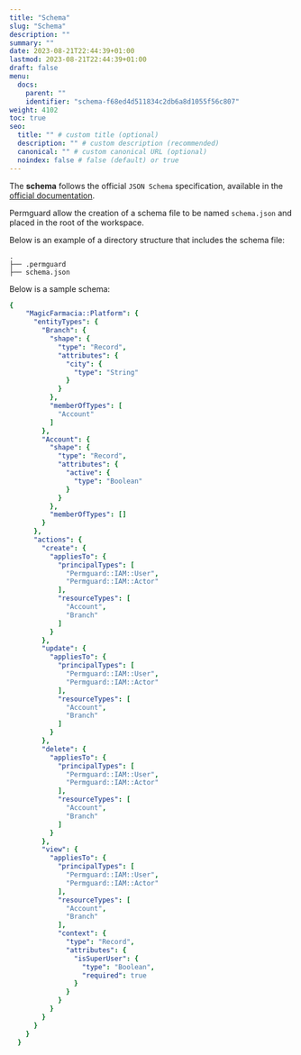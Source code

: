 ```yaml
---
title: "Schema"
slug: "Schema"
description: ""
summary: ""
date: 2023-08-21T22:44:39+01:00
lastmod: 2023-08-21T22:44:39+01:00
draft: false
menu:
  docs:
    parent: ""
    identifier: "schema-f68ed4d511834c2db6a8d1055f56c807"
weight: 4102
toc: true
seo:
  title: "" # custom title (optional)
  description: "" # custom description (recommended)
  canonical: "" # custom canonical URL (optional)
  noindex: false # false (default) or true
---
```

The **schema** follows the official `JSON Schema` specification, available in the <a href="https://docs.cedarpolicy.com/schema/json-schema.html" target="_blank" rel="noopener noreferrer">official documentation</a>.

Permguard allow the creation of a schema file to be named `schema.json` and placed in the root of the workspace.

Below is an example of a directory structure that includes the schema file:

```plaintext
.
├── .permguard
├── schema.json
```

Below is a sample schema:

```yaml
{
    "MagicFarmacia::Platform": {
      "entityTypes": {
        "Branch": {
          "shape": {
            "type": "Record",
            "attributes": {
              "city": {
                "type": "String"
              }
            }
          },
          "memberOfTypes": [
            "Account"
          ]
        },
        "Account": {
          "shape": {
            "type": "Record",
            "attributes": {
              "active": {
                "type": "Boolean"
              }
            }
          },
          "memberOfTypes": []
        }
      },
      "actions": {
        "create": {
          "appliesTo": {
            "principalTypes": [
              "Permguard::IAM::User",
              "Permguard::IAM::Actor"
            ],
            "resourceTypes": [
              "Account",
              "Branch"
            ]
          }
        },
        "update": {
          "appliesTo": {
            "principalTypes": [
              "Permguard::IAM::User",
              "Permguard::IAM::Actor"
            ],
            "resourceTypes": [
              "Account",
              "Branch"
            ]
          }
        },
        "delete": {
          "appliesTo": {
            "principalTypes": [
              "Permguard::IAM::User",
              "Permguard::IAM::Actor"
            ],
            "resourceTypes": [
              "Account",
              "Branch"
            ]
          }
        },
        "view": {
          "appliesTo": {
            "principalTypes": [
              "Permguard::IAM::User",
              "Permguard::IAM::Actor"
            ],
            "resourceTypes": [
              "Account",
              "Branch"
            ],
            "context": {
              "type": "Record",
              "attributes": {
                "isSuperUser": {
                  "type": "Boolean",
                  "required": true
                }
              }
            }
          }
        }
      }
    }
  }
```

